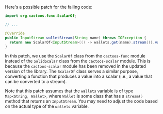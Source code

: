 Here's a possible patch for the failing code:
```java
import org.cactoos.func.ScalarOf;

// ...

@Override
public InputStream walletStream(String name) throws IOException {
  return new ScalarOf<InputStream>(() -> wallets.get(name).stream()).value();
}
```
In this patch, we use the `ScalarOf` class from the `cactoos-func` module instead of the `SolidScalar` class from the `cactoos-scalar` module. This is because the `cactoos-scalar` module has been removed in the updated version of the library. The `ScalarOf` class serves a similar purpose, converting a function that produces a value into a scalar (i.e., a value that can be converted to a stream).

Note that this patch assumes that the `wallets` variable is of type `Map<String, Wallet>`, where `Wallet` is some class that has a `stream()` method that returns an `InputStream`. You may need to adjust the code based on the actual type of the `wallets` variable.